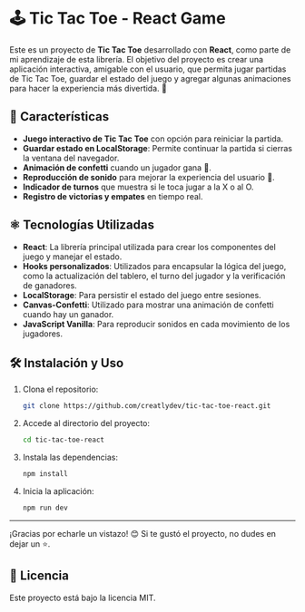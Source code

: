 # 🕹️ Tic Tac Toe - React Game

Este es un proyecto de **Tic Tac Toe** desarrollado con **React**, como parte de mi aprendizaje de esta librería. El objetivo del proyecto es crear una aplicación interactiva, amigable con el usuario, que permita jugar partidas de Tic Tac Toe, guardar el estado del juego y agregar algunas animaciones para hacer la experiencia más divertida. 🎉

## 📜 Características

- **Juego interactivo de Tic Tac Toe** con opción para reiniciar la partida.
- **Guardar estado en LocalStorage**: Permite continuar la partida si cierras la ventana del navegador.
- **Animación de confetti** cuando un jugador gana 🎉.
- **Reproducción de sonido** para mejorar la experiencia del usuario 🎵.
- **Indicador de turnos** que muestra si le toca jugar a la X o al O.
- **Registro de victorias y empates** en tiempo real.

## ⚛️ Tecnologías Utilizadas

- **React**: La librería principal utilizada para crear los componentes del juego y manejar el estado.
- **Hooks personalizados**: Utilizados para encapsular la lógica del juego, como la actualización del tablero, el turno del jugador y la verificación de ganadores.
- **LocalStorage**: Para persistir el estado del juego entre sesiones.
- **Canvas-Confetti**: Utilizado para mostrar una animación de confetti cuando hay un ganador.
- **JavaScript Vanilla**: Para reproducir sonidos en cada movimiento de los jugadores.

## 🛠️ Instalación y Uso

1. Clona el repositorio:

    ```bash
    git clone https://github.com/creatlydev/tic-tac-toe-react.git
    ```

2. Accede al directorio del proyecto:

    ```bash
    cd tic-tac-toe-react
    ```

3. Instala las dependencias:

    ```bash
    npm install
    ```

4. Inicia la aplicación:

    ```bash
    npm run dev
    ```

---

¡Gracias por echarle un vistazo! 😊 Si te gustó el proyecto, no dudes en dejar un ⭐.

## 📝 Licencia

Este proyecto está bajo la licencia MIT.
